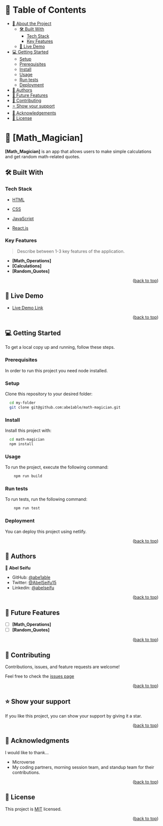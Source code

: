 # 📗 Table of Contents

- [📖 About the Project](#about-project)
  - [🛠 Built With](#built-with)
    - [Tech Stack](#tech-stack)
    - [Key Features](#key-features)
  - [🚀 Live Demo](#live-demo)
- [💻 Getting Started](#getting-started)
  - [Setup](#setup)
  - [Prerequisites](#prerequisites)
  - [Install](#install)
  - [Usage](#usage)
  - [Run tests](#run-tests)
  - [Deployment](#triangular_flag_on_post-deployment)
- [👥 Authors](#authors)
- [🔭 Future Features](#future-features)
- [🤝 Contributing](#contributing)
- [⭐️ Show your support](#support)
- [🙏 Acknowledgements](#acknowledgements)
- [📝 License](#license)



# 📖 [Math_Magician] <a name="about-project"></a>



**[Math_Magician]** is an app that allows users to make simple calculations and get random math-related quotes.

## 🛠 Built With <a name="built-with"></a>

### Tech Stack <a name="tech-stack"></a>



  <ul>
    <li><a href="#">HTML</a></li>
  </ul>

  <ul>
    <li><a href="#">CSS</a></li>
  </ul>



  <ul>
    <li><a href="#">JavaScript</a></li>
  </ul>



  <ul>
    <li><a href="https://reactjs.org/">React.js</a></li>
  </ul>


### Key Features <a name="key-features"></a>

> Describe between 1-3 key features of the application.

- **[Math_Operations]**
- **[Calculations]**
- **[Random_Quotes]**

<p align="right">(<a href="#readme-top">back to top</a>)</p>


## 🚀 Live Demo <a name="live-demo"></a>

- [Live Demo Link](https://yourdeployedapplicationlink.com)

<p align="right">(<a href="#readme-top">back to top</a>)</p>


## 💻 Getting Started <a name="getting-started"></a>

To get a local copy up and running, follow these steps.

### Prerequisites

In order to run this project you need node installed.


### Setup

Clone this repository to your desired folder:


```sh
  cd my-folder
  git clone git@github.com:abe1able/math-magician.git
```


### Install

Install this project with:


```sh
  cd math-magician
  npm install
```

### Usage

To run the project, execute the following command:

``` sh
    npm run build
```


### Run tests

To run tests, run the following command:


```sh
    npm run test
```


### Deployment

You can deploy this project using netlify.

<p align="right">(<a href="#readme-top">back to top</a>)</p>


## 👥 Authors <a name="authors"></a>


👤 **Abel Seifu**

- GitHub: [@abe1able](https://github.com/abe1able)
- Twitter: [@AbelSeifu15](https://twitter.com/AbelSeifu15)
- Linkedin: [@abelseifu](https://www.linkedin.com/in/abel-seifu-184543233/)

<p align="right">(<a href="#readme-top">back to top</a>)</p>


## 🔭 Future Features <a name="future-features"></a>


- [ ] **[Math_Operations]**
- [ ] **[Random_Quotes]**

<p align="right">(<a href="#readme-top">back to top</a>)</p>


## 🤝 Contributing <a name="contributing"></a>

Contributions, issues, and feature requests are welcome!

Feel free to check the [issues page](https://github.com/Abe1able/Math-Magicians/issues)

<p align="right">(<a href="#readme-top">back to top</a>)</p>


## ⭐️ Show your support <a name="support"></a>


If you like this project, you can show your support by giving it a star.

<p align="right">(<a href="#readme-top">back to top</a>)</p>


## 🙏 Acknowledgments <a name="acknowledgements"></a>


I would like to thank...

- Microverse 
- My coding partners, morning session team, and standup team for their contributions.

<p align="right">(<a href="#readme-top">back to top</a>)</p>


## 📝 License <a name="license"></a>

This project is [MIT](./LICENSE) licensed.


<p align="right">(<a href="#readme-top">back to top</a>)</p>